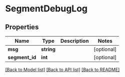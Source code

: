 # SegmentDebugLog

## Properties
Name | Type | Description | Notes
------------ | ------------- | ------------- | -------------
**msg** | **string** |  | [optional] 
**segment_id** | **int** |  | [optional] 

[[Back to Model list]](../../README.md#documentation-for-models) [[Back to API list]](../../README.md#documentation-for-api-endpoints) [[Back to README]](../../README.md)

